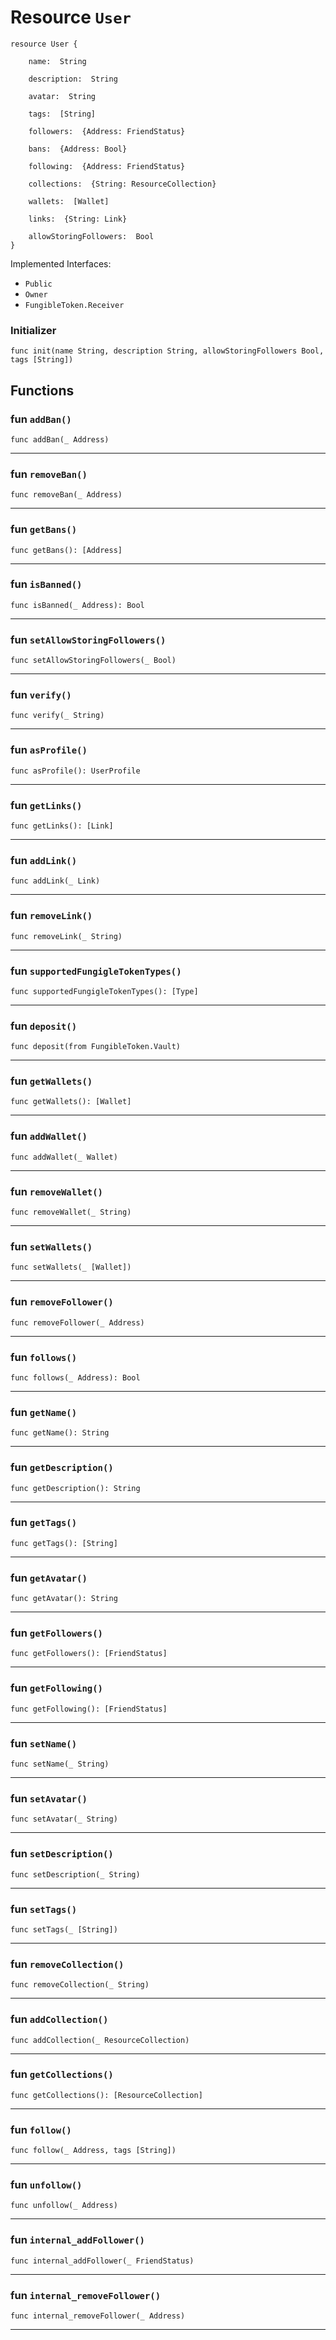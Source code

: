 # Resource `User`

```cadence
resource User {

    name:  String

    description:  String

    avatar:  String

    tags:  [String]

    followers:  {Address: FriendStatus}

    bans:  {Address: Bool}

    following:  {Address: FriendStatus}

    collections:  {String: ResourceCollection}

    wallets:  [Wallet]

    links:  {String: Link}

    allowStoringFollowers:  Bool
}
```


Implemented Interfaces:
  - `Public`
  - `Owner`
  - `FungibleToken.Receiver`


### Initializer

```cadence
func init(name String, description String, allowStoringFollowers Bool, tags [String])
```


## Functions

### fun `addBan()`

```cadence
func addBan(_ Address)
```

---

### fun `removeBan()`

```cadence
func removeBan(_ Address)
```

---

### fun `getBans()`

```cadence
func getBans(): [Address]
```

---

### fun `isBanned()`

```cadence
func isBanned(_ Address): Bool
```

---

### fun `setAllowStoringFollowers()`

```cadence
func setAllowStoringFollowers(_ Bool)
```

---

### fun `verify()`

```cadence
func verify(_ String)
```

---

### fun `asProfile()`

```cadence
func asProfile(): UserProfile
```

---

### fun `getLinks()`

```cadence
func getLinks(): [Link]
```

---

### fun `addLink()`

```cadence
func addLink(_ Link)
```

---

### fun `removeLink()`

```cadence
func removeLink(_ String)
```

---

### fun `supportedFungigleTokenTypes()`

```cadence
func supportedFungigleTokenTypes(): [Type]
```

---

### fun `deposit()`

```cadence
func deposit(from FungibleToken.Vault)
```

---

### fun `getWallets()`

```cadence
func getWallets(): [Wallet]
```

---

### fun `addWallet()`

```cadence
func addWallet(_ Wallet)
```

---

### fun `removeWallet()`

```cadence
func removeWallet(_ String)
```

---

### fun `setWallets()`

```cadence
func setWallets(_ [Wallet])
```

---

### fun `removeFollower()`

```cadence
func removeFollower(_ Address)
```

---

### fun `follows()`

```cadence
func follows(_ Address): Bool
```

---

### fun `getName()`

```cadence
func getName(): String
```

---

### fun `getDescription()`

```cadence
func getDescription(): String
```

---

### fun `getTags()`

```cadence
func getTags(): [String]
```

---

### fun `getAvatar()`

```cadence
func getAvatar(): String
```

---

### fun `getFollowers()`

```cadence
func getFollowers(): [FriendStatus]
```

---

### fun `getFollowing()`

```cadence
func getFollowing(): [FriendStatus]
```

---

### fun `setName()`

```cadence
func setName(_ String)
```

---

### fun `setAvatar()`

```cadence
func setAvatar(_ String)
```

---

### fun `setDescription()`

```cadence
func setDescription(_ String)
```

---

### fun `setTags()`

```cadence
func setTags(_ [String])
```

---

### fun `removeCollection()`

```cadence
func removeCollection(_ String)
```

---

### fun `addCollection()`

```cadence
func addCollection(_ ResourceCollection)
```

---

### fun `getCollections()`

```cadence
func getCollections(): [ResourceCollection]
```

---

### fun `follow()`

```cadence
func follow(_ Address, tags [String])
```

---

### fun `unfollow()`

```cadence
func unfollow(_ Address)
```

---

### fun `internal_addFollower()`

```cadence
func internal_addFollower(_ FriendStatus)
```

---

### fun `internal_removeFollower()`

```cadence
func internal_removeFollower(_ Address)
```

---
